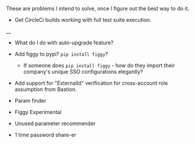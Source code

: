 These are problems I intend to solve, once I figure out the best way to do it.

- Get CircleCi builds working with full test suite execution.


__
   
- What do I do with auto-upgrade feature?

- Add figgy to pypi? `pip install figgy`?
    - If someone does `pip install figgy` - how do they import their company's unique SSO configurations elegantly?

- Add support for "ExternalId" verification for cross-account role assumption from Bastion.

- Param finder

- Figgy Experimental

- Unused parameter recommender

- 1 time password share-er